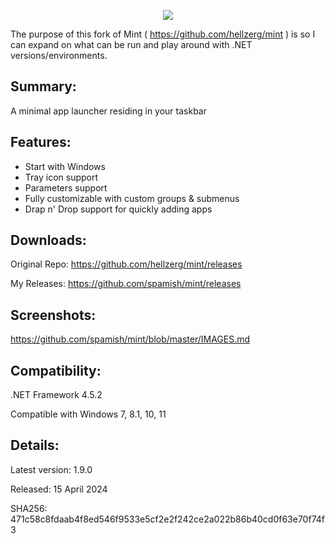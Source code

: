 <p align="center">
   <img src="banner.png">
</p> 

The purpose of this fork of Mint ( https://github.com/hellzerg/mint ) is so I can expand on what can be run and play around with .NET versions/environments.

## Summary: ##

A minimal app launcher residing in your taskbar

## Features: ##

* Start with Windows
* Tray icon support
* Parameters support
* Fully customizable with custom groups & submenus
* Drap n' Drop support for quickly adding apps

## Downloads: ##
Original Repo: https://github.com/hellzerg/mint/releases

My Releases: https://github.com/spamish/mint/releases

## Screenshots: ##
https://github.com/spamish/mint/blob/master/IMAGES.md

## Compatibility: ##

.NET Framework 4.5.2

Compatible with Windows 7, 8.1, 10, 11

## Details: ##

Latest version: 1.9.0

Released: 15 April 2024

SHA256: 471c58c8fdaab4f8ed546f9533e5cf2e2f242ce2a022b86b40cd0f63e70f74f3
